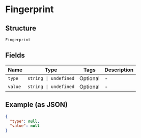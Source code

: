 
# Fingerprint

## Structure

`Fingerprint`

## Fields

| Name | Type | Tags | Description |
|  --- | --- | --- | --- |
| `type` | `string \| undefined` | Optional | - |
| `value` | `string \| undefined` | Optional | - |

## Example (as JSON)

```json
{
  "type": null,
  "value": null
}
```


